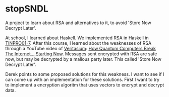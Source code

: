 # stopSNDL
A project to learn about RSA and alternatives to it, to avoid 'Store Now Decrypt Later'.

At school, I learned about Haskell. We implemented RSA in Haskell in [TINPRO01-7](https://github.com/tdregmans/TINPRO01-7). After this course, I learned about the weaknesses of RSA through a YouTube video of [Veritasium](https://www.youtube.com/@veritasium): [How Quantum Computers Break The Internet... Starting Now](https://www.youtube.com/watch?v=-UrdExQW0cs). Messages sent encrypted with RSA are safe now, but may be decrypted by a malious party later. This called 'Store Now Decrypt Later'. 

Derek points to some proposed solutions for this weakness. I want to see if I can come up with an implementation for these solutions. 
First I want to try to implement a encryption algoritm that uses vectors to encrypt and decrypt data.

